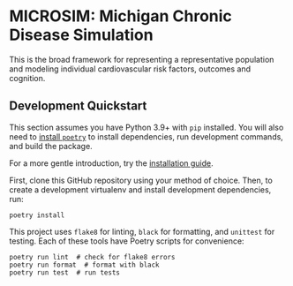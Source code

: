 # MICROSIM: Michigan Chronic Disease Simulation

This is the broad framework for representing a representative population and modeling individual cardiovascular risk factors, outcomes and cognition.

## Development Quickstart
This section assumes you have Python 3.9+ with `pip` installed. You will also need to [install `poetry`](https://poetry.eustace.io/docs/#installation) to install dependencies, run development commands, and build the package.

For a more gentle introduction, try the [installation guide](INSTALL.md).

First, clone this GitHub repository using your method of choice. Then, to create a development virtualenv and install development dependencies, run:
```
poetry install
```

This project uses `flake8` for linting, `black` for formatting, and `unittest` for testing. Each of these tools have Poetry scripts for convenience:
```
poetry run lint  # check for flake8 errors
poetry run format  # format with black
poetry run test  # run tests
```
